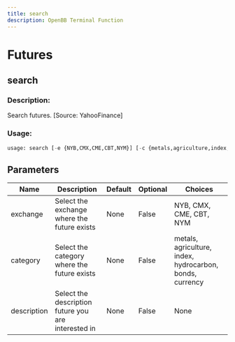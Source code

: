 ```yaml
---
title: search
description: OpenBB Terminal Function
---
```


# Futures

## search

### Description: 

Search futures. [Source: YahooFinance]

### Usage: 
```python
usage: search [-e {NYB,CMX,CME,CBT,NYM}] [-c {metals,agriculture,index,hydrocarbon,bonds,currency}] [-d DESCRIPTION [DESCRIPTION ...]]
```

## Parameters

| Name | Description | Default | Optional | Choices |
| ---- | ----------- | ------- | -------- | ------- |
| exchange | Select the exchange where the future exists | None | False | NYB, CMX, CME, CBT, NYM |
| category | Select the category where the future exists | None | False | metals, agriculture, index, hydrocarbon, bonds, currency |
| description | Select the description future you are interested in | None | False | None |



